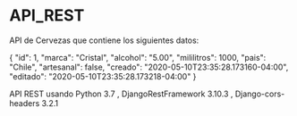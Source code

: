 # API_REST

API de Cervezas que contiene los siguientes datos:

{
        "id": 1,
        "marca": "Cristal",
        "alcohol": "5.00",
        "mililitros": 1000,
        "pais": "Chile",
        "artesanal": false,
        "creado": "2020-05-10T23:35:28.173160-04:00",
        "editado": "2020-05-10T23:35:28.173218-04:00"
    }

API REST usando Python 3.7 , DjangoRestFramework 3.10.3 , Django-cors-headers 3.2.1
